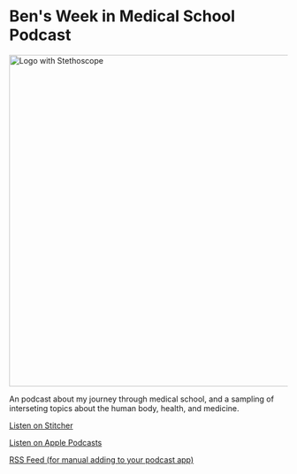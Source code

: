 # Ben's Week in Medical School Podcast #
<img href="https://raw.githubusercontent.com/benroot/twims/gh-pages/images/cover1400.jpg" alt="Logo with Stethoscope" width=600px></img>

An podcast about my journey through medical school, and a sampling of interseting topics about the human body, health, and medicine. 

[Listen on Stitcher](https://www.stitcher.com/podcast/bens-week-in-medical-school)

[Listen on Apple Podcasts](https://podcasts.apple.com/us/podcast/bens-week-in-medical-school/id1535996032)

[RSS Feed (for manual adding to your podcast app)](https://www.bencr.me/twims/podcast.xml "Direct RSS Link")

